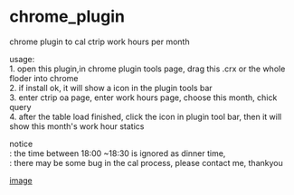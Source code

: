 chrome_plugin
=============

chrome plugin to cal ctrip work hours per month


usage: <br>
	1. open this plugin,in chrome plugin tools page, drag this .crx or the whole floder into chrome<br>
	2. if install ok, it will show a icon in the plugin tools bar<br>
	3. enter ctrip oa page, enter work hours page, choose this month, chick query<br>
	4. after the table load finished, click the icon in plugin tool bar, then it will show this month's work hour statics<br>


notice<br>: the time between 18:00 ~18:30 is ignored as dinner time, <br>
	  :	there may be some bug in the cal process, please contact me, thankyou

[image](https://github.com/realman112358/chrome_plugin/screensnap.png)